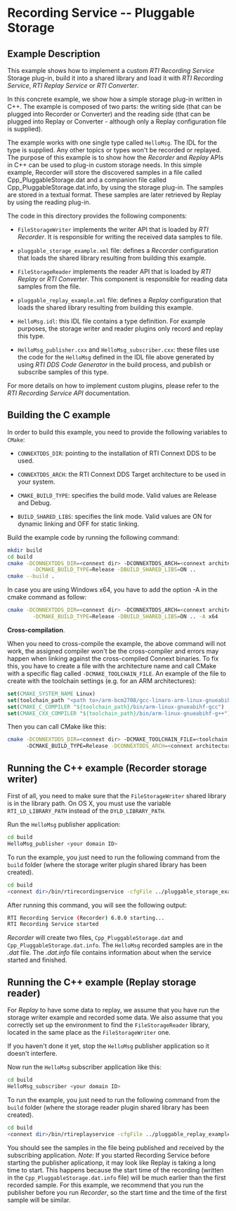# Recording Service -- Pluggable Storage

## Example Description

This example shows how to implement a custom *RTI Recording Service* Storage
plug-in, build it into a shared library and load it with *RTI Recording
Service*, *RTI Replay Service* or *RTI Converter*.

In this concrete example, we show how a simple storage plug-in written in C++.
The example is composed of two parts: the writing side (that can be plugged into
Recorder or Converter) and the reading side (that can be plugged into Replay or
Converter - although only a Replay configuration file is supplied).

The example works with one single type called `HelloMsg`. The IDL for the type
is supplied. Any other topics or types won't be recorded or replayed. The
purpose of this example is to show how the *Recorder* and *Replay* APIs in C++
can be used to plug-in custom storage needs. In this simple example, Recorder
will store the discovered samples in a file called Cpp_PluggableStorage.dat and
a companion file called Cpp_PluggableStorage.dat.info, by using the storage
plug-in. The samples are stored in a textual format. These samples are later
retrieved by Replay by using the reading plug-in.

The code in this directory provides the following components:

-   `FileStorageWriter` implements the writer API that is loaded by *RTI
    Recorder*. It is responsible for writing the received data samples to file.

-   `pluggable_storage_example.xml` file: defines a *Recorder* configuration
    that loads the shared library resulting from building this example.

-   `FileStorageReader` implements the reader API that is loaded by *RTI Replay*
    or *RTI Converter*. This component is responsible for reading data samples
    from the file.

-   `pluggable_replay_example.xml` file: defines a *Replay* configuration that
    loads the shared library resulting from building this example.

-   `HelloMsg.idl`: this IDL file contains a type definition. For example
    purposes, the storage writer and reader plugins only record and replay this
    type.

-   `HelloMsg_publisher.cxx` and `HelloMsg_subscriber.cxx`: these files use the
    code for the `HelloMsg` defined in the IDL file above generated by using
    *RTI DDS Code Generator* in the build process, and publish or subscribe
    samples of this type.

For more details on how to implement custom plugins, please refer to the *RTI
Recording Service API* documentation.

## Building the C example

In order to build this example, you need to provide the following variables to
`CMake`:

-   `CONNEXTDDS_DIR`: pointing to the installation of RTI Connext DDS to be
    used.

-   `CONNEXTDDS_ARCH`: the RTI Connext DDS Target architecture to be used in
    your system.

-   `CMAKE_BUILD_TYPE`: specifies the build mode. Valid values are Release
    and Debug.

-   `BUILD_SHARED_LIBS`: specifies the link mode. Valid values are ON for
    dynamic linking and OFF for static linking.

Build the example code by running the following command:

```bash
mkdir build
cd build
cmake -DCONNEXTDDS_DIR=<connext dir> -DCONNEXTDDS_ARCH=<connext architecture> \
        -DCMAKE_BUILD_TYPE=Release -DBUILD_SHARED_LIBS=ON ..
cmake --build .
```

In case you are using Windows x64, you have to add the option -A in the cmake
command as follow:

```bash
cmake -DCONNEXTDDS_DIR=<connext dir> -DCONNEXTDDS_ARCH=<connext architecture> \
        -DCMAKE_BUILD_TYPE=Release -DBUILD_SHARED_LIBS=ON .. -A x64
```

**Cross-compilation**.

When you need to cross-compile the example, the above command will not work, the
assigned compiler won't be the cross-compiler and errors may happen when linking
against the cross-compiled Connext binaries. To fix this, you have to create a
file with the architecture name and call CMake with a specific flag called
``-DCMAKE_TOOLCHAIN_FILE``. An example of the file to create with the toolchain
settings (e.g. for an ARM architectures):

```cmake
set(CMAKE_SYSTEM_NAME Linux)
set(toolchain_path "<path to>/arm-bcm2708/gcc-linaro-arm-linux-gnueabihf-raspbian")
set(CMAKE_C_COMPILER "${toolchain_path}/bin/arm-linux-gnueabihf-gcc")
set(CMAKE_CXX_COMPILER "${toolchain_path}/bin/arm-linux-gnueabihf-g++")
```

Then you can call CMake like this:

```bash
cmake -DCONNEXTDDS_DIR=<connext dir> -DCMAKE_TOOLCHAIN_FILE=<toolchain file created above>
      -DCMAKE_BUILD_TYPE=Release -DCONNEXTDDS_ARCH=<connext architecture> ..
```

## Running the C++ example (Recorder storage writer)

First of all, you need to make sure that the `FileStorageWriter` shared library
is in the library path.  On OS X, you must use the variable
`RTI_LD_LIBRARY_PATH` instead of the `DYLD_LIBRARY_PATH`.

Run the `HelloMsg` publisher application:

```bash
cd build
HelloMsg_publisher <your domain ID>
```

To run the example, you just need to run the following command from the `build`
folder (where the storage writer plugin shared library has been created).

```bash
cd build
<connext dir>/bin/rtirecordingservice -cfgFile ../pluggable_storage_example.xml -cfgName CppFileWriterExample -domainIdBase <your domain ID>
```

After running this command, you will see the following output:

```bash
RTI Recording Service (Recorder) 6.0.0 starting...
RTI Recording Service started
```

*Recorder* will create two files, `Cpp_PluggableStorage.dat` and
`Cpp_PluggableStorage.dat.info`. The `HelloMsg` recorded samples are in the *.dat*
file. The *.dat.info* file contains information about when the service started
and finished.

## Running the C++ example (Replay storage reader)

For *Replay* to have some data to replay, we assume that you have run the
storage writer example and recorded some data. We also assume that you correctly
set up the environment to find the `FileStorageReader` library, located in the
same place as the `FileStorageWriter` one.

If you haven't done it yet, stop the `HelloMsg` publisher application so it
doesn't interfere.

Now run the `HelloMsg` subscriber application like this:

```bash
cd build
HelloMsg_subscriber <your domain ID>
```

To run the example, you just need to run the following command from the `build`
folder (where the storage reader plugin shared library has been created).

```bash
cd build
<connext dir>/bin/rtireplayservice -cfgFile ../pluggable_replay_example.xml -cfgName CppFileReaderExample -domainIdBase <your domain ID>
```

You should see the samples in the file being published and received by the
subscribing application. *Note*: If you started Recording Service before
starting the publisher aplicationp, it may look like Replay is taking a long
time to start. This happens because the start time of the recording (written in
the `Cpp_PluggableStorage.dat.info` file) will be much earlier than the first
recorded sample. For this example, we recommend that you run the publisher
before you run *Recorder*, so the start time and the time of the first sample
will be similar.
